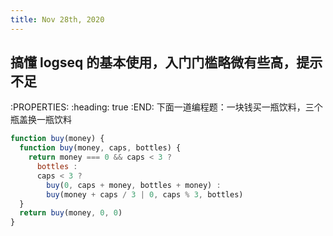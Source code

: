 ```yaml
---
title: Nov 28th, 2020
---
```


## 搞懂 logseq 的基本使用，入门门槛略微有些高，提示不足
:PROPERTIES:
:heading: true
:END:
下面一道编程题：一块钱买一瓶饮料，三个瓶盖换一瓶饮料
```js
function buy(money) {
  function buy(money, caps, bottles) {
    return money === 0 && caps < 3 ? 
      bottles : 
      caps < 3 ? 
        buy(0, caps + money, bottles + money) : 
        buy(money + caps / 3 | 0, caps % 3, bottles)
  }
  return buy(money, 0, 0)
}
```
